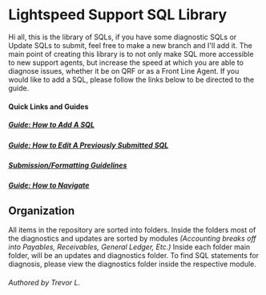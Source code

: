 # Lightspeed Support SQL Library


Hi all, this is the library of SQLs, if you have some diagnostic SQLs or Update SQLs to submit, feel free to make a new branch and I'll add it. The main point of creating this library is to not only make SQL more accessible to new support agents, but increase the speed at which you are able to diagnose issues, whether it be on QRF or as a Front Line Agent. If you would like to add a SQL, please follow the links below to be directed to the guide.

#### Quick Links and Guides
##### [Guide: How to Add A SQL](https://github.com/lichfiet/sqlLibrary/blob/main/submissionGuide.md)
##### [Guide: How to Edit A Previously Submitted SQL]()
##### [Submission/Formatting Guidelines](https://github.com/lichfiet/sqlLibrary/blob/main/formatAndStylingGuide)
##### [Guide: How to Navigate]()
## Organization 

All items in the repository are sorted into folders. Inside the folders most of the diagnostics and updates are sorted by modules *(Accounting breaks off into Payables, Receivables, General Ledger, Etc.)* Inside each folder main folder, will be an updates and diagnostics folder. To find SQL statements for diagnosis, please view the diagnostics folder inside the respective module.
###### Authored by Trevor L.
